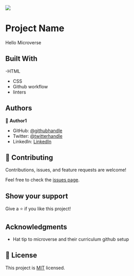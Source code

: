 ![](https://img.shields.io/badge/Microverse-blueviolet)

# Project Name

Hello Microverse


## Built With

-HTML
- CSS
- Github workflow
- linters



## Authors

👤 **Author1**

- GitHub: [@githubhandle](https://github.com/Efiamotu-1)
- Twitter: [@twitterhandle](https://twitter.com/EFYAMOTU)
- LinkedIn: [LinkedIn](www.linkedin.com/in/musa-habeeb)


## 🤝 Contributing

Contributions, issues, and feature requests are welcome!

Feel free to check the [issues page](../../issues/).

## Show your support

Give a ⭐️ if you like this project!

## Acknowledgments

- Hat tip to microverse and their curriculum github setup


## 📝 License

This project is [MIT](./MIT.md) licensed.
